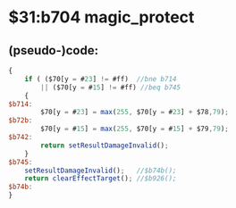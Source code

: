 ﻿
# $31:b704 magic_protect

<summary></summary>

## (pseudo-)code:
```js
{
	if ( ($70[y = #23] != #ff)  //bne b714
		|| ($70[y = #15] != #ff) //beq b745
	{
$b714:
		$70[y = #23] = max(255, $70[y = #23] + $78,79);
$b72b:
		$70[y = #15] = max(255, $70[y = #15] + $79,79);
$b742:
		return setResultDamageInvalid();
	}
$b745:
	setResultDamageInvalid();	//$b74b();
	return clearEffectTarget();	//$b926();
$b74b:
}
```



